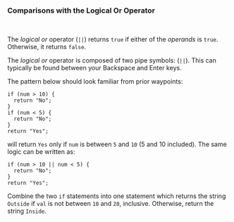 ### **Comparisons with the Logical Or Operator**

<br>

The _logical or_ operator (`||`) returns `true` if either of the _operands_ is `true`. Otherwise, it returns `false`.

The _logical or_ operator is composed of two pipe symbols: (`||`). This can typically be found between your Backspace and Enter keys.

The pattern below should look familiar from prior waypoints:

```
if (num > 10) {
  return "No";
}
if (num < 5) {
  return "No";
}
return "Yes";
```

will return `Yes` only if `num` is between `5` and `10` (5 and 10 included). The same logic can be written as:

```
if (num > 10 || num < 5) {
  return "No";
}
return "Yes";
```

Combine the two `if` statements into one statement which returns the string `Outside` if `val` is not between `10` and `20`, inclusive. Otherwise, return the string `Inside`.
